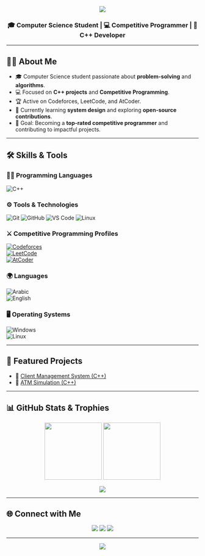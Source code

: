 <!-- Banner -->
<p align="center">
  <img src="https://capsule-render.vercel.app/api?type=waving&color=0A66C2&height=200&section=header&text=Akram%20Bahy&fontSize=50&fontColor=ffffff&animation=fadeIn&fontAlignY=40"/>
</p>

<h3 align="center">🎓 Computer Science Student | 💻 Competitive Programmer | 🚀 C++ Developer</h3>

---

## 👨‍🎓 About Me
- 🎓 Computer Science student passionate about **problem-solving** and **algorithms**.  
- 💻 Focused on **C++ projects** and **Competitive Programming**.  
- 🏆 Active on Codeforces, LeetCode, and AtCoder.  
- 🌱 Currently learning **system design** and exploring **open-source contributions**.  
- 🎯 Goal: Becoming a **top-rated competitive programmer** and contributing to impactful projects.  

---

## 🛠 Skills & Tools  

### 👨‍💻 Programming Languages  
![C++](https://img.shields.io/badge/C++-00599C?style=for-the-badge&logo=cplusplus&logoColor=white)

### ⚙️ Tools & Technologies  
![Git](https://img.shields.io/badge/Git-F05032?style=for-the-badge&logo=git&logoColor=white)
![GitHub](https://img.shields.io/badge/GitHub-181717?style=for-the-badge&logo=github)
![VS Code](https://img.shields.io/badge/VS_Code-0078D4?style=for-the-badge&logo=visual-studio-code&logoColor=white)
![Linux](https://img.shields.io/badge/Linux-FCC624?style=for-the-badge&logo=linux&logoColor=black)

### ⚔ Competitive Programming Profiles  
[![Codeforces](https://img.shields.io/badge/Codeforces-445F9D?style=for-the-badge&logo=codeforces&logoColor=white)](https://codeforces.com/profile/---AKRAM---)  
[![LeetCode](https://img.shields.io/badge/LeetCode-FFA116?style=for-the-badge&logo=leetcode&logoColor=black)](https://leetcode.com/)  
[![AtCoder](https://img.shields.io/badge/AtCoder-2E7D32?style=for-the-badge&logo=atcoder&logoColor=white)](https://atcoder.jp/)

### 🌍 Languages  
![Arabic](https://img.shields.io/badge/Arabic-Native-green?style=for-the-badge)  
![English](https://img.shields.io/badge/English-Professional-blue?style=for-the-badge)

### 🖥 Operating Systems  
![Windows](https://img.shields.io/badge/Windows-0078D6?style=for-the-badge&logo=windows&logoColor=white)  
![Linux](https://img.shields.io/badge/Linux-FCC624?style=for-the-badge&logo=linux&logoColor=black)

---

## 📂 Featured Projects  
- 🔹 [Client Management System (C++)](https://github.com/akram-bahy/ClientManagementSystem)  
- 🔹 [ATM Simulation (C++)](https://github.com/akram-bahy/ATM-Simulation)  

---

## 📊 GitHub Stats & Trophies  
<p align="center">
  <img src="https://github-readme-stats.vercel.app/api?username=akram-bahy&show_icons=true&theme=tokyonight&hide_border=true" height="150"/>
  <img src="https://github-readme-streak-stats.herokuapp.com/?user=akram-bahy&theme=tokyonight&hide_border=true" height="150"/>
</p>

<p align="center">
  <img src="https://github-profile-trophy.vercel.app/?username=akram-bahy&theme=tokyonight&no-frame=true&row=1&column=6"/>
</p>

---

## 🌐 Connect with Me  
<p align="center">
  <a href="https://www.linkedin.com/in/akram-bahy/"><img src="https://img.shields.io/badge/LinkedIn-0A66C2?style=for-the-badge&logo=linkedin&logoColor=white"/></a>
  <a href="mailto:akrambahy0@gmail.com"><img src="https://img.shields.io/badge/Gmail-D14836?style=for-the-badge&logo=gmail&logoColor=white"/></a>
  <a href="https://wa.me/qr/RIW5T4AO7S5MG1"><img src="https://img.shields.io/badge/WhatsApp-25D366?style=for-the-badge&logo=whatsapp&logoColor=white"/></a>
</p>

---

<p align="center">
  <img src="https://capsule-render.vercel.app/api?type=waving&color=0A66C2&height=100&section=footer"/>
</p>